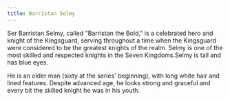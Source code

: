 ```yaml
---
title: Barristan Selmy
---
```


Ser Barristan Selmy, called "Barristan the Bold," is a celebrated hero and knight of the Kingsguard, serving throughout a time when the Kingsguard were considered to be the greatest knights of the realm. Selmy is one of the most skilled and respected knights in the Seven Kingdoms.Selmy is tall and has blue eyes.

He is an older man (sixty at the series' beginning), with long white hair and lined features. Despite advanced age, he looks strong and graceful and every bit the skilled knight he was in his youth. 


